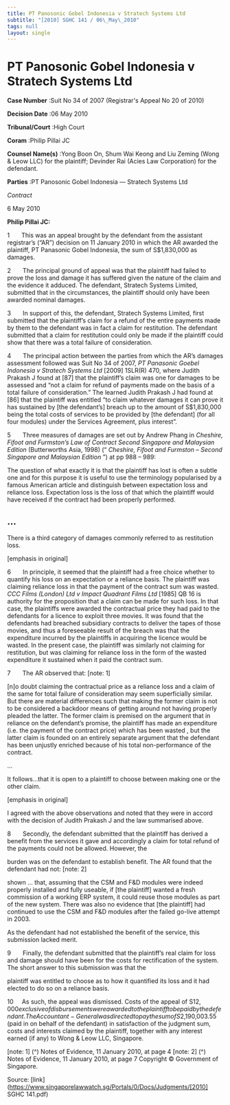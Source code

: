 ```yaml
---
title: PT Panosonic Gobel Indonesia v Stratech Systems Ltd
subtitle: "[2010] SGHC 141 / 06\_May\_2010"
tags: null
layout: single
---
```

# PT Panosonic Gobel Indonesia v Stratech Systems Ltd 



**Case Number** :Suit No 34 of 2007 (Registrar's Appeal No 20 of 2010) 

**Decision Date** :06 May 2010 

**Tribunal/Court** :High Court 

**Coram** :Philip Pillai JC 

**Counsel Name(s)** :Yong Boon On, Shum Wai Keong and Liu Zeming (Wong & Leow LLC) for the plaintiff; Devinder Rai (Acies Law Corporation) for the defendant. 

**Parties** :PT Panosonic Gobel Indonesia — Stratech Systems Ltd 

_Contract_ 

6 May 2010 

**Philip Pillai JC:** 

1       This was an appeal brought by the defendant from the assistant registrar’s (“AR”) decision on 11 January 2010 in which the AR awarded the plaintiff, PT Panasonic Gobel Indonesia, the sum of S$1,830,000 as damages. 

2       The principal ground of appeal was that the plaintiff had failed to prove the loss and damage it has suffered given the nature of the claim and the evidence it adduced. The defendant, Stratech Systems Limited, submitted that in the circumstances, the plaintiff should only have been awarded nominal damages. 

3       In support of this, the defendant, Stratech Systems Limited, first submitted that the plaintiff’s claim for a refund of the entire payments made by them to the defendant was in fact a claim for restitution. The defendant submitted that a claim for restitution could only be made if the plaintiff could show that there was a total failure of consideration. 

4       The principal action between the parties from which the AR’s damages assessment followed was Suit No 34 of 2007, _PT Panasonic Goebel Indonesia v Stratech Systems Ltd_ [2009] 1SLR(R) 470, where Judith Prakash J found at [87] that the plaintiff’s claim was one for damages to be assessed and “not a claim for refund of payments made on the basis of a total failure of consideration.” The learned Judith Prakash J had found at [86] that the plaintiff was entitled “to claim whatever damages it can prove it has sustained by [the defendant’s] breach up to the amount of S$1,830,000 being the total costs of services to be provided by [the defendant] (for all four modules) under the Services Agreement, plus interest”. 

5       Three measures of damages are set out by Andrew Phang in _Cheshire, Fifoot and Furmston’s Law of Contract Second Singapore and Malaysian Edition_ (Butterworths Asia, 1998) (“ _Cheshire, Fifoot and Furmston – Second Singapore and Malaysian Edition_ ”) at pp 988 – 989: 

 The question of what exactly it is that the plaintiff has lost is often a subtle one and for this purpose it is useful to use the terminology popularised by a famous American article and distinguish between expectation loss and reliance loss. Expectation loss is the loss of that which the plaintiff would have received if the contract had been properly performed. 


## ... 

 There is a third category of damages commonly referred to as restitution loss. 

 [emphasis in original] 

6       In principle, it seemed that the plaintiff had a free choice whether to quantify his loss on an expectation or a reliance basis. The plaintiff was claiming reliance loss in that the payment of the contract sum was wasted. _CCC Films (London) Ltd v Impact Quadrant Films Ltd_ [1985] QB 16 is authority for the proposition that a claim can be made for such loss. In that case, the plaintiffs were awarded the contractual price they had paid to the defendants for a licence to exploit three movies. It was found that the defendants had breached subsidiary contracts to deliver the tapes of those movies, and thus a foreseeable result of the breach was that the expenditure incurred by the plaintiffs in acquiring the licence would be wasted. In the present case, the plaintiff was similarly not claiming for restitution, but was claiming for reliance loss in the form of the wasted expenditure it sustained when it paid the contract sum. 

7       The AR observed that: [note: 1] 

 [n]o doubt claiming the contractual price as a reliance loss and a claim of the same for total failure of consideration may seem superficially similar. But there are material differences such that making the former claim is not to be considered a backdoor means of getting around not having properly pleaded the latter. The former claim is premised on the argument that in reliance on the defendant’s promise, the plaintiff has made an expenditure (i.e. the payment of the contract price) which has been wasted , but the latter claim is founded on an entirely separate argument that the defendant has been unjustly enriched because of his total non-performance of the contract. 

 ... 

 It follows...that it is open to a plaintiff to choose between making one or the other claim. 

 [emphasis in original] 

I agreed with the above observations and noted that they were in accord with the decision of Judith Prakash J and the law summarised above. 

8       Secondly, the defendant submitted that the plaintiff has derived a benefit from the services it gave and accordingly a claim for total refund of the payments could not be allowed. However, the 

burden was on the defendant to establish benefit. The AR found that the defendant had not: [note: 2] 

 shown ... that, assuming that the CSM and F&D modules were indeed properly installed and fully useable, if [the plaintiff] wanted a fresh commission of a working ERP system, it could reuse those modules as part of the new system. There was also no evidence that [the plaintiff] had continued to use the CSM and F&D modules after the failed go-live attempt in 2003. 

As the defendant had not established the benefit of the service, this submission lacked merit. 

9       Finally, the defendant submitted that the plaintiff’s real claim for loss and damage should have been for the costs for rectification of the system. The short answer to this submission was that the 


plaintiff was entitled to choose as to how it quantified its loss and it had elected to do so on a reliance basis. 

10     As such, the appeal was dismissed. Costs of the appeal of S$12,000 exclusive of disbursements were awarded to the plaintiff to be paid by the defendant. The Accountant-General was directed to pay the sum of S$2,190,003.55 (paid in on behalf of the defendant) in satisfaction of the judgment sum, costs and interests claimed by the plaintiff, together with any interest earned (if any) to Wong & Leow LLC, Singapore. 

[note: 1] (^) Notes of Evidence, 11 January 2010, at page 4 [note: 2] (^) Notes of Evidence, 11 January 2010, at page 7 Copyright © Government of Singapore. 


Source: [link](https://www.singaporelawwatch.sg/Portals/0/Docs/Judgments/[2010] SGHC 141.pdf)
